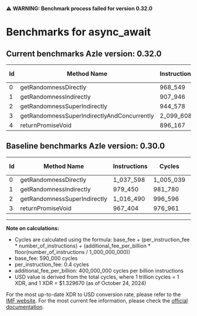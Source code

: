 ⚠️ **WARNING: Benchmark process failed for version 0.32.0**

# Benchmarks for async_await

## Current benchmarks Azle version: 0.32.0

| Id  | Method Name                                 | Instructions | Cycles    | USD           | USD/Million Calls | Change                              |
| --- | ------------------------------------------- | ------------ | --------- | ------------- | ----------------- | ----------------------------------- |
| 0   | getRandomnessDirectly                       | 968_549      | 977_419   | $0.0000012996 | $1.29             | <font color="green">-69_049</font>  |
| 1   | getRandomnessIndirectly                     | 907_946      | 953_178   | $0.0000012674 | $1.26             | <font color="green">-71_504</font>  |
| 2   | getRandomnessSuperIndirectly                | 944_578      | 967_831   | $0.0000012869 | $1.28             | <font color="green">-71_912</font>  |
| 3   | getRandomnessSuperIndirectlyAndConcurrently | 2_099_608    | 1_429_843 | $0.0000019012 | $1.90             | <font color="red">+1_132_204</font> |
| 4   | returnPromiseVoid                           | 896_167      | 948_466   | $0.0000012611 | $1.26             |                                     |

## Baseline benchmarks Azle version: 0.30.0

| Id  | Method Name                  | Instructions | Cycles    | USD           | USD/Million Calls |
| --- | ---------------------------- | ------------ | --------- | ------------- | ----------------- |
| 0   | getRandomnessDirectly        | 1_037_598    | 1_005_039 | $0.0000013364 | $1.33             |
| 1   | getRandomnessIndirectly      | 979_450      | 981_780   | $0.0000013054 | $1.30             |
| 2   | getRandomnessSuperIndirectly | 1_016_490    | 996_596   | $0.0000013251 | $1.32             |
| 3   | returnPromiseVoid            | 967_404      | 976_961   | $0.0000012990 | $1.29             |

---

**Note on calculations:**

- Cycles are calculated using the formula: base_fee + (per_instruction_fee \* number_of_instructions) + (additional_fee_per_billion \* floor(number_of_instructions / 1_000_000_000))
- base_fee: 590_000 cycles
- per_instruction_fee: 0.4 cycles
- additional_fee_per_billion: 400_000_000 cycles per billion instructions
- USD value is derived from the total cycles, where 1 trillion cycles = 1 XDR, and 1 XDR = $1.329670 (as of October 24, 2024)

For the most up-to-date XDR to USD conversion rate, please refer to the [IMF website](https://www.imf.org/external/np/fin/data/rms_sdrv.aspx).
For the most current fee information, please check the [official documentation](https://internetcomputer.org/docs/current/developer-docs/gas-cost#execution).
